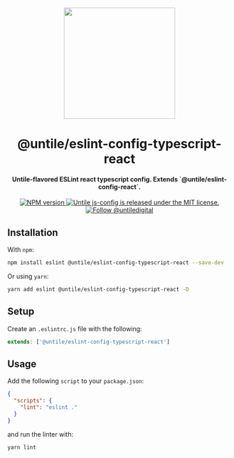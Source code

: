 <p align="center">
  <br><img width="250" src="https://untile.pt/logo.png" /><br>
</p>

<h1 align="center">
  @untile/eslint-config-typescript-react
</h1>

<h4 align="center">
  Untile-flavored ESLint react typescript config. Extends `@untile/eslint-config-react`.
</h4>

<p align="center">
  <a href="https://www.npmjs.com/package/@untile/eslint-config-typescript-react">
    <img src="https://img.shields.io/npm/v/@untile/eslint-config-typescript-react.svg?style=for-the-badge" alt="NPM version" />
  </a>
  <a href="https://github.com/untile/js-configs/blob/main/LICENSE">
    <img src="https://img.shields.io/badge/license-MIT-blue.svg?style=for-the-badge" alt="Untile js-config is released under the MIT license." />
  </a>
  <a href="https://twitter.com/intent/follow?screen_name=untiledigital">
    <img src="https://img.shields.io/twitter/follow/untiledigital.svg?label=Follow%20@untiledigital&style=for-the-badge" alt="Follow @untiledigital" />
  </a>
</p>

## Installation

With `npm`:

```sh
npm install eslint @untile/eslint-config-typescript-react --save-dev
```

Or using `yarn`:

```sh
yarn add eslint @untile/eslint-config-typescript-react -D
```

## Setup

Create an `.eslintrc.js` file with the following:

```js
extends: ['@untile/eslint-config-typescript-react']
```

## Usage

Add the following `script` to your `package.json`:

```json
{
  "scripts": {
    "lint": "eslint ."
  }
}
```

and run the linter with:

```sh
yarn lint
```

